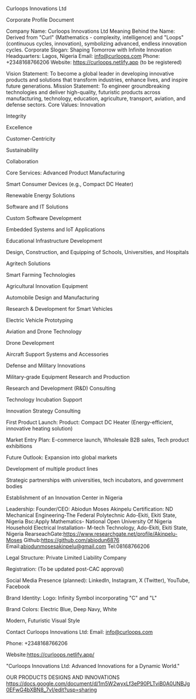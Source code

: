 Curloops Innovations Ltd

Corporate Profile Document

Company Name: Curloops Innovations Ltd
Meaning Behind the Name: Derived from "Curl" (Mathematics - complexity, intelligence) and "Loops" (continuous cycles, innovation), symbolizing advanced, endless innovation cycles.
Corporate Slogan: Shaping Tomorrow with Infinite Innovation
Headquarters: Lagos, Nigeria
Email: info@curloops.com
Phone: +2348168766206
Website: https://curloops.netlify.app (to be registered)


Vision Statement: To become a global leader in developing innovative products and solutions that transform industries, enhance lives, and inspire future generations.
Mission Statement: To engineer groundbreaking technologies and deliver high-quality, futuristic products across manufacturing, technology, education, agriculture, transport, aviation, and defense sectors.
Core Values:
Innovation


Integrity


Excellence


Customer-Centricity


Sustainability


Collaboration



Core Services:
Advanced Product Manufacturing


Smart Consumer Devices (e.g., Compact DC Heater)


Renewable Energy Solutions


Software and IT Solutions


Custom Software Development


Embedded Systems and IoT Applications


Educational Infrastructure Development


Design, Construction, and Equipping of Schools, Universities, and Hospitals


Agritech Solutions


Smart Farming Technologies


Agricultural Innovation Equipment


Automobile Design and Manufacturing


Research & Development for Smart Vehicles


Electric Vehicle Prototyping


Aviation and Drone Technology


Drone Development


Aircraft Support Systems and Accessories


Defense and Military Innovations


Military-grade Equipment Research and Production


Research and Development (R&D) Consulting


Technology Incubation Support


Innovation Strategy Consulting



First Product Launch:
Product: Compact DC Heater (Energy-efficient, innovative heating solution)


Market Entry Plan: E-commerce launch, Wholesale B2B sales, Tech product exhibitions



Future Outlook:
Expansion into global markets


Development of multiple product lines


Strategic partnerships with universities, tech incubators, and government bodies


Establishment of an Innovation Center in Nigeria



Leadership:
Founder/CEO: Abiodun Moses Akinpelu
Certification: 
ND Mechanical Engineering-The Federal Polytechnic Ado-Ekiti, Ekiti State, Nigeria
Bsc:Apply Mathematics- National Open University Of Nigeria
Household Electrical Installation- M-tech Technology, Ado-Ekiti, Ekiti State, Nigeria
RearseachGate:https://www.researchgate.net/profile/Akinpelu-Moses
Github:https://github.com/abiodun6876
Email:abiodunmosesakinpelu@gmail.com
Tel:08168766206




Legal Structure:
Private Limited Liability Company


Registration:
(To be updated post-CAC approval)



Social Media Presence (planned):
LinkedIn, Instagram, X (Twitter), YouTube, Facebook


Brand Identity:
Logo: Infinity Symbol incorporating "C" and "L"


Brand Colors: Electric Blue, Deep Navy, White


Modern, Futuristic Visual Style



Contact Curloops Innovations Ltd:
Email: info@curloops.com


Phone: +2348168766206


Website:https://curloops.netlify.app/


"Curloops Innovations Ltd: Advanced Innovations for a Dynamic World."

OUR PRODUCTS DESIGNS AND INNOVATIONS
https://docs.google.com/document/d/1m5W2wyxLf3eP90PLTviB0A0UNBJg0EFwG4bXBN8_7vI/edit?usp=sharing

